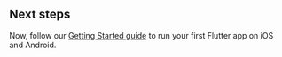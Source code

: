 ## Next steps

Now, follow our [Getting Started guide](/getting-started/)
to run your first Flutter app on iOS and Android.

